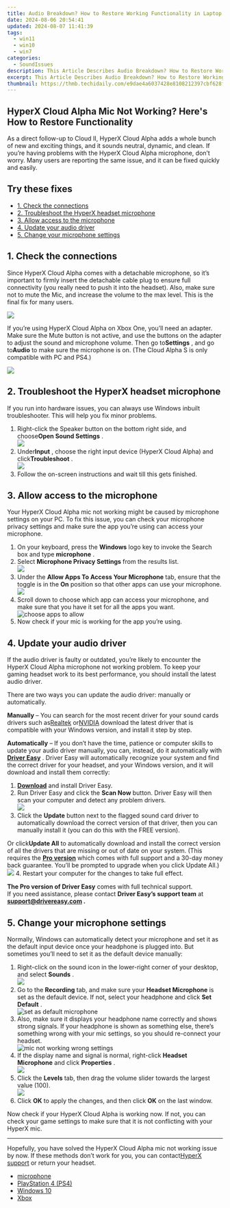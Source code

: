```yaml
---
title: Audio Breakdown? How to Restore Working Functionality in Laptop Speakers
date: 2024-08-06 20:54:41
updated: 2024-08-07 11:41:39
tags:
  - win11
  - win10
  - win7
categories:
  - SoundIssues
description: This Article Describes Audio Breakdown? How to Restore Working Functionality in Laptop Speakers
excerpt: This Article Describes Audio Breakdown? How to Restore Working Functionality in Laptop Speakers
thumbnail: https://thmb.techidaily.com/e9dae4a6037428e8108212397cbf628f09c854831a8beaa875d96e87b8dd76cb.jpg
---
```


## HyperX Cloud Alpha Mic Not Working? Here's How to Restore Functionality

As a direct follow-up to Cloud II, HyperX Cloud Alpha adds a whole bunch of new and exciting things, and it sounds neutral, dynamic, and clean. If you’re having problems with the HyperX Cloud Alpha microphone, don’t worry. Many users are reporting the same issue, and it can be fixed quickly and easily.

## Try these fixes

* [1. Check the connections](https://tools.techidaily.com/drivereasy/download/)
* [2. Troubleshoot the HyperX headset microphone](https://tools.techidaily.com/drivereasy/download/)
* [3. Allow access to the microphone](https://tools.techidaily.com/drivereasy/download/)
* [4. Update your audio driver](https://tools.techidaily.com/drivereasy/download/)
* [5. Change your microphone settings](https://tools.techidaily.com/drivereasy/download/)

## 1\. Check the connections

 Since HyperX Cloud Alpha comes with a detachable microphone, so it’s important to firmly insert the detachable cable plug to ensure full connectivity (you really need to push it into the headset). Also, make sure not to mute the Mic, and increase the volume to the max level. This is the final fix for many users.

![](https://images.drivereasy.com/wp-content/uploads/2020/12/hx-keyfeatures-headset-alpha-4-lg-1200x356.jpg)

 If you’re using HyperX Cloud Alpha on Xbox One, you’ll need an adapter. Make sure the Mute button is not active, and use the buttons on the adapter to adjust the sound and microphone volume. Then go to**Settings** , and go to**Audio** to make sure the microphone is on. (The Cloud Alpha S is only compatible with PC and PS4.)

![](https://images.drivereasy.com/wp-content/uploads/2020/12/XBox.jpeg)

## 2\. Troubleshoot the HyperX headset microphone

 If you run into hardware issues, you can always use Windows inbuilt troubleshooter. This will help you fix minor problems.

1. Right-click the Speaker button on the bottom right side, and choose**Open Sound Settings** .  
![](https://images.drivereasy.com/wp-content/uploads/2021/01/Open-sound-settings.jpg)
2. Under**Input** , choose the right input device (HyperX Cloud Alpha) and click**Troubleshoot** .  
![](https://images.drivereasy.com/wp-content/uploads/2021/01/input.jpg)
3. Follow the on-screen instructions and wait till this gets finished.

## 3\. Allow access to the microphone

 Your HyperX Cloud Alpha mic not working might be caused by microphone settings on your PC. To fix this issue, you can check your microphone privacy settings and make sure the app you’re using can access your microphone.

1. On your keyboard, press the **Windows** logo key to invoke the Search box and type **microphone** .
2. Select **Microphone Privacy Settings** from the results list.  
![](https://images.drivereasy.com/wp-content/uploads/2020/12/microphone-setup.jpg)
3. Under the **Allow Apps To Access Your Microphone** tab, ensure that the toggle is in the **On**  position so that other apps can use your microphone.  
![](https://images.drivereasy.com/wp-content/uploads/2020/12/on.jpg)
4. Scroll down to choose which app can access your microphone, and make sure that you have it set for all the apps you want.  
![choose apps to allow](https://images.drivereasy.com/wp-content/uploads/2020/12/allow-apps-microphone.jpg)
5. Now check if your mic is working for the app you’re using.

## 4\. Update your audio driver

 If the audio driver is faulty or outdated, you’re likely to encounter the HyperX Cloud Alpha microphone not working problem. To keep your gaming headset work to its best performance, you should install the latest audio driver.

 There are two ways you can update the audio driver: manually or automatically.

**Manually** – You can search for the most recent driver for your sound cards drivers such as[Realtek](https://www.realtek.com/en/downloads) or[NVIDIA](https://tools.techidaily.com/drivereasy/download/) download the latest driver that is compatible with your Windows version, and install it step by step.

**Automatically** – If you don’t have the time, patience or computer skills to update your audio driver manually, you can, instead, do it automatically with **[Driver Easy](https://tools.techidaily.com/drivereasy/download/)**  . Driver Easy will automatically recognize your system and find the correct driver for your headset, and your Windows version, and it will download and install them correctly:

1. **[Download](https://tools.techidaily.com/drivereasy/download/)**  and install Driver Easy.
2. Run Driver Easy and click the **Scan Now** button. Driver Easy will then scan your computer and detect any problem drivers.  
![](https://images.drivereasy.com/wp-content/uploads/2020/12/Scan-now-1.jpg)
3. Click the **Update** button next to the flagged sound card driver to automatically download the correct version of that driver, then you can manually install it (you can do this with the FREE version).  

 Or click**Update All** to automatically download and install the correct version of all the drivers that are missing or out of date on your system. (This requires the **[Pro version](https://tools.techidaily.com/drivereasy/download/)**  which comes with full support and a 30-day money back guarantee. You’ll be prompted to upgrade when you click Update All.)  
![](https://images.drivereasy.com/wp-content/uploads/2021/01/audio-drivers.jpg)
4. Restart your computer for the changes to take full effect.

**The Pro version of Driver Easy** comes with full technical support.  
 If you need assistance, please contact **Driver Easy’s support team** at **[support@drivereasy.com](https://tools.techidaily.com/drivereasy/download/) .**

## 5\. Change your microphone settings

 Normally, Windows can automatically detect your microphone and set it as the default input device once your headphone is plugged into. But sometimes you’ll need to set it as the default device manually:

1. Right-click on the sound icon in the lower-right corner of your desktop, and select **Sounds** .  
![](https://images.drivereasy.com/wp-content/uploads/2020/12/sounds.jpg)
2. Go to the **Recording** tab, and make sure your **Headset Microphone** is set as the default device. If not, select your headphone and click **Set Default** .  
![set as default microphone](https://images.drivereasy.com/wp-content/uploads/2020/12/default.png)
3. Also, make sure it displays your headphone name correctly and shows strong signals. If your headphone is shown as something else, there’s something wrong with your mic settings, so you should re-connect your headset.  
![mic not working wrong settings](https://images.drivereasy.com/wp-content/uploads/2020/12/no-connection.png)
4. If the display name and signal is normal, right-click **Headset Microphone** and click **Properties** .  
![](https://images.drivereasy.com/wp-content/uploads/2020/12/image.jpg)
5. Click the **Levels** tab, then drag the volume slider towards the largest value (100).  
![](https://images.drivereasy.com/wp-content/uploads/2020/12/levels.jpg)
6. Click **OK** to apply the changes, and then click **OK** on the last window.

 Now check if your HyperX Cloud Alpha is working now. If not, you can check your game settings to make sure that it is not conflicting with your HyperX mic.

---

 Hopefully, you have solved the HyperX Cloud Alpha mic not working issue by now. If these methods don’t work for you, you can contact[HyperX support](https://www.hyperxgaming.com/us/support) or return your headset.

* [microphone](https://tools.techidaily.com/drivereasy/download/)
* [PlayStation 4 (PS4)](https://www.drivereasy.com/tag-search/?tagId=180)
* [Windows 10](https://tools.techidaily.com/drivereasy/download/)
* [Xbox](https://tools.techidaily.com/drivereasy/download/)

<ins class="adsbygoogle"
     style="display:block"
     data-ad-format="autorelaxed"
     data-ad-client="ca-pub-7571918770474297"
     data-ad-slot="1223367746"></ins>



<ins class="adsbygoogle"
     style="display:block"
     data-ad-client="ca-pub-7571918770474297"
     data-ad-slot="8358498916"
     data-ad-format="auto"
     data-full-width-responsive="true"></ins>
